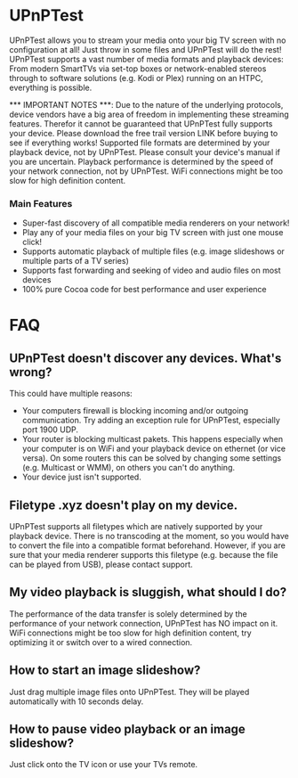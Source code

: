 # UPnPTest #

UPnPTest allows you to stream your media onto your big TV screen with no configuration at all! Just throw in some files and UPnPTest will do the rest! UPnPTest supports a vast number of media formats and playback devices: From modern SmartTVs via set-top boxes or network-enabled stereos through to software solutions (e.g. Kodi or Plex) running on an HTPC, everything is possible.

*** IMPORTANT NOTES ***: Due to the nature of the underlying protocols, device vendors have a big area of freedom in implementing these streaming features. Therefor it cannot be guaranteed that UPnPTest fully supports your device. Please download the free trail version LINK before buying to see if everything works!
Supported file formats are determined by your playback device, not by UPnPTest. Please consult your device's manual if you are uncertain.
Playback performance is determined by the speed of your network connection, not by UPnPTest. WiFi connections might be too slow for high definition content.

### Main Features ###

* Super-fast discovery of all compatible media renderers on your network!
* Play any of your media files on your big TV screen with just one mouse click!
* Supports automatic playback of multiple files (e.g. image slideshows or multiple parts of a TV series)
* Supports fast forwarding and seeking of video and audio files on most devices
* 100% pure Cocoa code for best performance and user experience


# FAQ #

## UPnPTest doesn't discover any devices. What's wrong? ##
This could have multiple reasons:

+ Your computers firewall is blocking incoming and/or outgoing communication. Try adding an exception rule for UPnPTest, especially port 1900 UDP.
+ Your router is blocking multicast pakets. This happens especially when your computer is on WiFi and your playback device on ethernet (or vice versa). On some routers this can be solved by changing some settings (e.g. Multicast or WMM), on others you can't do anything.
+ Your device just isn't supported.

## Filetype .xyz doesn't play on my device. ##
UPnPTest supports all filetypes which are natively supported by your playback device. There is no transcoding at the moment, so you would have to convert the file into a compatible format beforehand. However, if you are sure that your media renderer supports this filetype (e.g. because the file can be played from USB), please contact support.

## My video playback is sluggish, what should I do? ##
The performance of the data transfer is solely determined by the performance of your network connection, UPnPTest has NO impact on it. WiFi connections might be too slow for high definition content, try optimizing it or switch over to a wired connection.

## How to start an image slideshow? ##
Just drag multiple image files onto UPnPTest. They will be played automatically with 10 seconds delay.

## How to pause video playback or an image slideshow? ##
Just click onto the TV icon or use your TVs remote.
